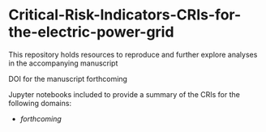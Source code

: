 # Critical-Risk-Indicators-CRIs-for-the-electric-power-grid
This repository holds resources to reproduce and further explore analyses in the accompanying manuscript

DOI for the manuscript forthcoming

Jupyter notebooks included to provide a summary of the CRIs for the following domains:
- *forthcoming*



